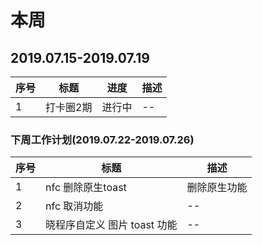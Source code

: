 
# 本周

## 2019.07.15-2019.07.19

序号 | 标题 | 进度 | 描述 |
--- | ---  | --- | --- |
1   | 打卡圈2期 | 进行中 | -- |

### 下周工作计划(2019.07.22-2019.07.26)

序号 | 标题 | 描述 |
--- | ---  | --- |
1 | nfc 删除原生toast | 删除原生功能
2 | nfc 取消功能 | --
3 | 晓程序自定义 图片 toast 功能 | --
